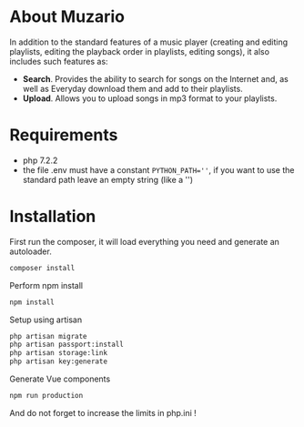 # About Muzario

In addition to the standard features of a music player (creating and editing playlists, editing the playback order in playlists, editing songs), it also includes such features as:

- **Search**. Provides the ability to search for songs on the Internet and, as well as Everyday download them and add to their playlists.
- **Upload**. Allows you to upload songs in mp3 format to your playlists.

# Requirements
- php 7.2.2
- the file .env must have a constant `PYTHON_PATH=''`, if you want to use the standard path leave an empty string (like a '')

# Installation

First run the composer, it will load everything you need and generate an autoloader.
```bash
composer install
```

Perform npm install
```bash
npm install
```

Setup using artisan

```bash
php artisan migrate
php artisan passport:install
php artisan storage:link
php artisan key:generate
```

Generate Vue components

```bash
npm run production
```

And do not forget to increase the limits in php.ini !
